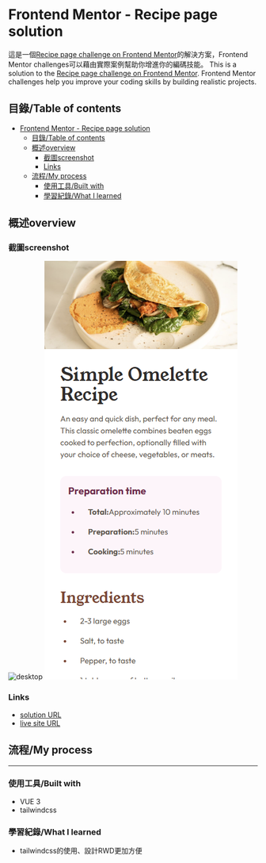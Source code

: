 # Frontend Mentor - Recipe page solution

這是一個[Recipe page challenge on Frontend Mentor](https://www.frontendmentor.io/challenges/recipe-page-KiTsR8QQKm)的解決方案，Frontend Mentor challenges可以藉由實際案例幫助你增進你的編碼技能。
This is a solution to the [Recipe page challenge on Frontend Mentor](https://www.frontendmentor.io/challenges/recipe-page-KiTsR8QQKm). Frontend Mentor challenges help you improve your coding skills by building realistic projects. 

## 目錄/Table of contents

- [Frontend Mentor - Recipe page solution](#frontend-mentor---recipe-page-solution)
  - [目錄/Table of contents](#目錄table-of-contents)
  - [概述overview](#概述overview)
    - [截圖screenshot](#截圖screenshot)
    - [Links](#links)
  - [流程/My process](#流程my-process)
    - [使用工具/Built with](#使用工具built-with)
    - [學習紀錄/What I learned](#學習紀錄what-i-learned)


## 概述overview

### 截圖screenshot

![desktop](desktop.png)
![mobile](mobile.png)


### Links

- [solution URL](https://github.com/sora2919/frontendmentorChallenge/tree/main/frontendmentorChallenge/recipe-page-main)
- [live site URL](https://sora2919.github.io/frontendmentorChallenge/frontendmentorChallenge/recipe-page-main-dist/)


## 流程/My process
---
### 使用工具/Built with
- VUE 3
- tailwindcss

### 學習紀錄/What I learned
- tailwindcss的使用、設計RWD更加方便
